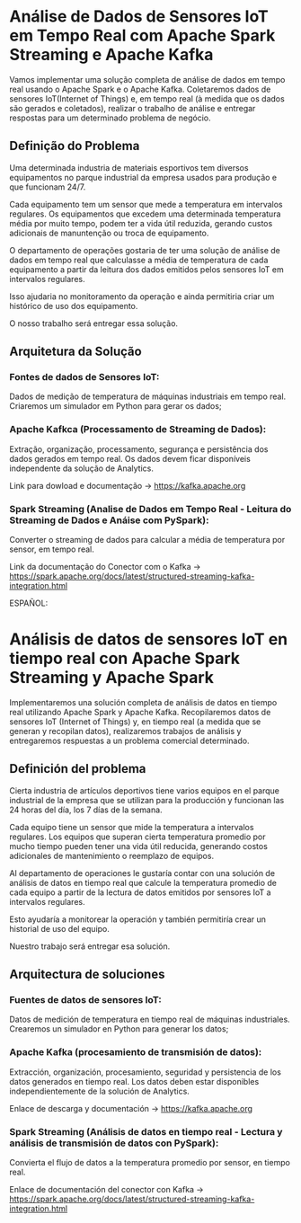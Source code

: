 # Análise de Dados de Sensores IoT em Tempo Real com Apache Spark Streaming e Apache Kafka
Vamos implementar uma solução completa de análise de dados em tempo real usando o Apache Spark e o Apache Kafka. Coletaremos dados de sensores IoT(Internet of Things) e, em tempo real (à medida que os dados são gerados e coletados), realizar o trabalho de análise e entregar respostas para um determinado problema de negócio.

## Definição do Problema
Uma determinada industria de materiais esportivos tem diversos equipamentos no parque industrial da empresa usados para produção e que funcionam 24/7.

Cada equipamento tem um sensor que mede a temperatura em intervalos regulares. Os equipamentos que excedem uma determinada temperatura média por muito tempo, podem ter a vida útil reduzida, gerando custos adicionais de manuntenção ou troca de equipamento.

O departamento de operações gostaria de ter uma solução de análise de dados em tempo real que calculasse a média de temperatura de cada equipamento a partir da leitura dos dados emitidos pelos sensores IoT em intervalos regulares.

Isso ajudaria no monitoramento da operação e ainda permitiria criar um histórico de uso dos equipamento.

O nosso trabalho será entregar essa solução.

## Arquitetura da Solução
### Fontes de dados de Sensores IoT:
Dados de medição de temperatura de máquinas industriais em tempo real. Criaremos um simulador em Python para gerar os dados;

### Apache Kafkca (Processamento de Streaming de Dados):
Extração, organização, processamento, segurança e persistência dos dados gerados em tempo real. Os dados devem ficar disponíveis independente da solução de Analytics.

Link para dowload e documentação -> https://kafka.apache.org

### Spark Streaming (Analise de Dados em Tempo Real - Leitura do Streaming de Dados e Anáise com PySpark):
Converter o streaming de dados para calcular a média de temperatura por sensor, em tempo real.

Link da documentação do Conector com o Kafka -> https://spark.apache.org/docs/latest/structured-streaming-kafka-integration.html

ESPAÑOL: 

# Análisis de datos de sensores IoT en tiempo real con Apache Spark Streaming y Apache Spark
Implementaremos una solución completa de análisis de datos en tiempo real utilizando Apache Spark y Apache Kafka. Recopilaremos datos de sensores IoT (Internet of Things) y, en tiempo real (a medida que se generan y recopilan datos), realizaremos trabajos de análisis y entregaremos respuestas a un problema comercial determinado.

## Definición del problema
Cierta industria de artículos deportivos tiene varios equipos en el parque industrial de la empresa que se utilizan para la producción y funcionan las 24 horas del día, los 7 días de la semana.

Cada equipo tiene un sensor que mide la temperatura a intervalos regulares. Los equipos que superan cierta temperatura promedio por mucho tiempo pueden tener una vida útil reducida, generando costos adicionales de mantenimiento o reemplazo de equipos.

Al departamento de operaciones le gustaría contar con una solución de análisis de datos en tiempo real que calcule la temperatura promedio de cada equipo a partir de la lectura de datos emitidos por sensores IoT a intervalos regulares.

Esto ayudaría a monitorear la operación y también permitiría crear un historial de uso del equipo.

Nuestro trabajo será entregar esa solución.

## Arquitectura de soluciones
### Fuentes de datos de sensores IoT:
Datos de medición de temperatura en tiempo real de máquinas industriales. Crearemos un simulador en Python para generar los datos;

### Apache Kafka (procesamiento de transmisión de datos):
Extracción, organización, procesamiento, seguridad y persistencia de los datos generados en tiempo real. Los datos deben estar disponibles independientemente de la solución de Analytics.

Enlace de descarga y documentación -> https://kafka.apache.org

### Spark Streaming (Análisis de datos en tiempo real - Lectura y análisis de transmisión de datos con PySpark):
Convierta el flujo de datos a la temperatura promedio por sensor, en tiempo real.

Enlace de documentación del conector con Kafka -> https://spark.apache.org/docs/latest/structured-streaming-kafka-integration.html
